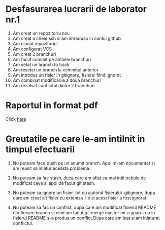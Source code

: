 # Desfasurarea lucrarii de laborator nr.1

1. Am creat un repozitoriu nou 
2. Am creat o cheie ssh si am introduso in contul github
3. Am clonat repozitoriul 
4. Am configurat VCS
5. Am creat 2 branchuri
6. Am facut commit pe ambele branchuri
7. Am setat un branch to track
8. Am resetat un branch la commitul anterior
9. Am introdus un fisier in gitignore, fisierul fiind ignorat
10. Am combinat modificarile a doua branchuri
11. Am rezolvat conflictul dintre 2 branchuri

# Raportul in format pdf
Click [here](https://github.com/PopusoiVictor/MIDPS/blob/master/Laborator%201/source/Lab%20template.pdf)

# Greutatile pe care le-am intilnit in timpul efectuarii 

1) Nu puteam face push pe un anumit branch. Apoi m-am documentat si am reusit sa inlatur aceasta problema.

2) Nu puteam sa fac stash, duca care am aflat ca mai intii trebuie de modificat ceva si apoi de facut git stash.

3) Nu puteam sa ignore un fisier .txt cu ajutorul fisierului .gitignore, dupa care am creat alt fisier cu extenisa .lib si acest fisier a fost ignorat.

4) Nu puteam sa fac un conflict, dupa care am modificat fisierul README  din fiecare branch si cind am facut git merge master mi-a aparut ca in fisierul README s-a produs un conflict.Dupa care am luat si am inlaturat conflictul.